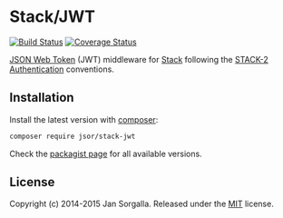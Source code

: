 Stack/JWT
=========

[![Build Status](https://secure.travis-ci.org/jsor/stack-jwt.svg?branch=master)](http://travis-ci.org/jsor/stack-jwt)
[![Coverage Status](https://img.shields.io/coveralls/jsor/stack-jwt.svg?style=flat)](https://coveralls.io/r/jsor/stack-jwt)

[JSON Web Token](https://tools.ietf.org/html/draft-ietf-oauth-json-web-token) (JWT)
middleware for [Stack](http://stackphp.com) following the
[STACK-2 Authentication](http://stackphp.com/specs/STACK-2/) conventions.

Installation
------------

Install the latest version with [composer](http://getcomposer.org):

```bash
composer require jsor/stack-jwt
```

Check the [packagist page](https://packagist.org/packages/jsor/stack-jwt) for
all available versions.

License
-------

Copyright (c) 2014-2015 Jan Sorgalla. Released under the [MIT](https://github.com/jsor/stack-jwt/blob/master/LICENSE) license.
